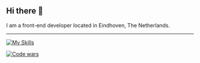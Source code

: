 ## Hi there 👋

I am a front-end developer located in Eindhoven, The Netherlands.
***
[![My Skills](https://skillicons.dev/icons?i=js,ts,react,html,css,styledcomponents,cypress)](https://skillicons.dev)

[![Code wars](https://www.codewars.com/users/de-euforie/badges/micro)](https://www.codewars.com/users/de-euforie)
<!--
**maria-pushkareva/maria-pushkareva** is a ✨ _special_ ✨ repository because its `README.md` (this file) appears on your GitHub profile.

Here are some ideas to get you started:

- 🔭 I’m currently working on ...
- 🌱 I’m currently learning ...
- 👯 I’m looking to collaborate on ...
- 🤔 I’m looking for help with ...
- 💬 Ask me about ...
- 📫 How to reach me: ...
- 😄 Pronouns: ...
- ⚡ Fun fact: ...

-->
